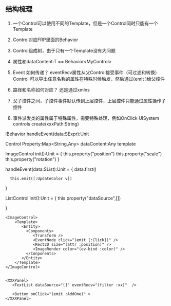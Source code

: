 ## 结构梳理

####  
1. 一个Control可以使用不同的Template，但是一个Control同时只能有一个Template
2. Control对应FRP里面的Behavior
3. Control组成树，由于只有一个Template没有大问题
5. 属性和dataContent:T == Behavior<MyControl<T>>
6. Event 如何传递？ eventRecv属性从父Control接受事件（可过滤和转换）
                   Control 可以导出任意名称的属性在特殊时候触发，然后通过(emit )给父控件
7. 路径和名称如何对应？ 还是通过xmlns

8. 父子控件之间，子控件事件默认传到上层控件，上层控件只能通过属性操作子控件
9. 事件派发类的属性属于特殊属性，需要特殊处理，例如OnClick
UISystem
  controls
  create(xxxPath:String)

IBehavior
  handleEvent(data:SExpr):Unit

Control
 Property:Map<String,Any>
 dataContent:Any
 template

ImageControl
  init():Unit = {
      this.property("position")
      this.property("scale")
      this.property("rotation")
  }

  handleEvent(data:SList):Unit = {
      data.first()

      this.emit([:UpdateColor v])
  }


ListControl
  init():Unit = {
      this.property("dataSource",[])

  }

```
<ImageControl>
    <Template>
       <Entity>
         <Components>
            <Transform />
            <EventNode click="(emit [:Click])" />
            <Rect2D size="(attr :position)" />
            <ImageRender color="(ev-bind :color)" />
         </Conponents>
       </Entity>
    </Template>
</ImageControl>


<XXXPanel>
   <TextList dataSource="[]" eventRecv="(filter :xx)"  />

   <Button onClick="(emit :AddOne)" >
</XXXPanel>
```